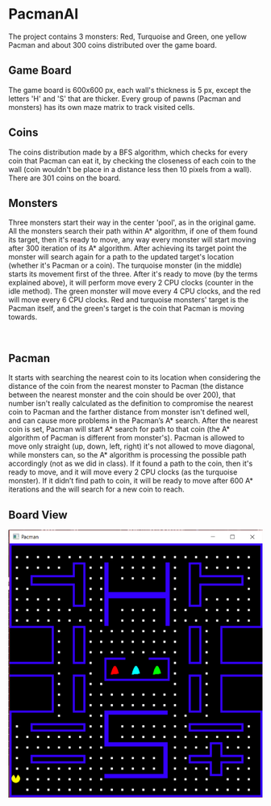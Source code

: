 # PacmanAI

The project contains 3 monsters: Red, Turquoise and Green, one yellow Pacman and about 300 coins distributed over the game board.


## Game Board
The game board is 600x600 px, each wall's thickness is 5 px, except the letters 'H' and 'S' that are thicker. Every group of pawns (Pacman and monsters) has its own maze matrix to track visited cells. 


## Coins
The coins distribution made by a BFS algorithm, which checks for every coin that Pacman can eat it, by checking the closeness of each coin to the wall (coin wouldn't be place in a distance less then 10 pixels from a wall). 
There are 301 coins on the board.


## Monsters
Three monsters start their way in the center 'pool', as in the original game.
All the monsters search their path within A* algorithm, if one of them found its target, then it's ready to move, any way every monster will start moving after 300 iteration of its A* algorithm. After achieving its target point the monster will search again for a path to the updated target's location (whether it's Pacman or a coin).
The turquoise monster (in the middle) starts its movement first of the three. After it's ready to move (by the terms explained above), it will perform move every 2 CPU clocks (counter in the idle method). 
The green monster will move every 4 CPU clocks, and the red will move every 6 CPU clocks.
Red and turquoise monsters' target is the Pacman itself, and the green's target is the coin that Pacman is moving towards.

 
## Pacman
It starts with searching the nearest coin to its location when considering the distance of the coin from the nearest monster to Pacman (the distance between the nearest monster and the coin should be over 200), that number isn't really calculated as the definition to compromise the nearest coin to Pacman and the farther distance from monster isn't defined well, and can cause more problems in the Pacman’s A* search.
After the nearest coin is set, Pacman will start A* search for path to that coin (the A* algorithm of Pacman is different from monster's). Pacman is allowed to move only straight (up, down, left, right) it's not allowed to move diagonal, while monsters can, so the A* algorithm is processing the possible path accordingly (not as we did in class). If it found a path to the coin, then it's ready to move, and it will move every 2 CPU clocks (as the turquoise monster). If it didn’t find path to coin, it will be ready to move after 600 A* iterations and the will search for a new coin to reach.



## Board View

![Alt Text](https://github.com/HadarPur/PacmanAI/blob/master/PacmanBoard.png)

